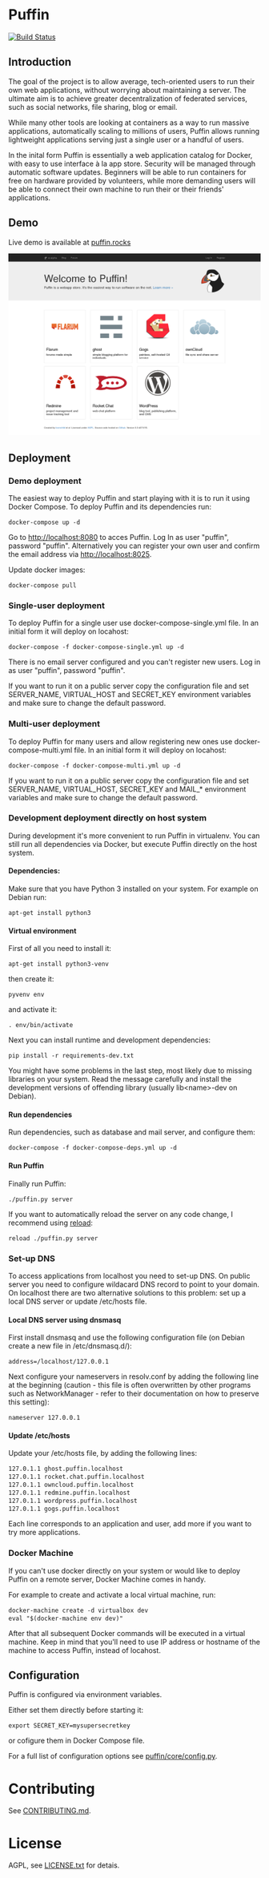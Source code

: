 # Puffin
[![Build Status](https://travis-ci.org/loomchild/puffin.svg?branch=master)](https://travis-ci.org/loomchild/puffin)

## Introduction

The goal of the project is to allow average, tech-oriented users to run 
their own web applications, without worrying about maintaining a server. 
The ultimate aim is to achieve greater decentralization of federated 
services, such as social networks, file sharing, blog or email.

While many other tools are looking at containers as a way to run massive 
applications, automatically scaling to millions of users, 
Puffin allows running lightweight applications serving just a single user or 
a handful of users.

In the inital form Puffin is essentially a web application catalog for Docker, 
with easy to use interface à la app store. 
Security will be managed through automatic software updates. 
Beginners will be able to run containers for free on hardware provided by volunteers, 
while more demanding users will be able to connect their own machine to run 
their or their friends' applications.

## Demo

Live demo is available at [puffin.rocks](http://puffin.rocks)

[![Puffin Front Page](/doc/screenshot.png?raw=true)](http://puffin.rocks)

## Deployment

### Demo deployment

The easiest way to deploy Puffin and start playing with it is to run it using 
Docker Compose. To deploy Puffin and its dependencies run:

	docker-compose up -d

Go to [http://localhost:8080](http://localhost:8080) to acces Puffin. 
Log In as user "puffin", password "puffin". Alternatively you can register 
your own user and confirm the email address via 
[http://localhost:8025](http://localhost:8025). 

Update docker images:

	docker-compose pull

### Single-user deployment

To deploy Puffin for a single user use docker-compose-single.yml file. 
In an initial form it will deploy on locahost:

    docker-compose -f docker-compose-single.yml up -d
 
There is no email server configured and you can't register new users. 
Log in as user "puffin", password "puffin".

If you want to run it on a public server copy the configuration file and 
set SERVER_NAME, VIRTUAL_HOST and SECRET_KEY environment variables and 
make sure to change the default password.

### Multi-user deployment

To deploy Puffin for many users and allow registering new ones use 
docker-compose-multi.yml file. In an initial form it will deploy on locahost:

    docker-compose -f docker-compose-multi.yml up -d
 
If you want to run it on a public server copy the configuration file and 
set SERVER_NAME, VIRTUAL_HOST, SECRET_KEY and MAIL\_\* environment variables 
and make sure to change the default password.

### Development deployment directly on host system

During development it's more convenient to run Puffin in virtualenv. 
You can still run all dependencies via Docker, but execute Puffin 
directly on the host system.

#### Dependencies:

Make sure that you have Python 3 installed on your system. For example on Debian run:

    apt-get install python3

#### Virtual environment

First of all you need to install it:

    apt-get install python3-venv

then create it:

    pyvenv env

and activate it:
    
    . env/bin/activate

Next you can install runtime and development dependencies:
    
    pip install -r requirements-dev.txt

You might have some problems in the last step, most likely due to missing libraries on your system. 
Read the message carefully and install the development versions of offending library 
(usually lib&lt;name&gt;-dev on Debian).

#### Run dependencies

Run dependencies, such as database and mail server, and configure them:

    docker-compose -f docker-compose-deps.yml up -d

#### Run Puffin

Finally run Puffin:

    ./puffin.py server

If you want to automatically reload the server on any code change, 
I recommend using [reload](https://github.com/loomchild/reload):

    reload ./puffin.py server

### Set-up DNS

To access applications from localhost you need to set-up DNS. 
On public server you need to configure wildacard DNS record to point to your domain.
On localhost there are two alternative solutions to this problem: 
set up a local DNS server or update /etc/hosts file.

#### Local DNS server using dnsmasq

First install dnsmasq and use the following configuration file 
(on Debian create a new file in /etc/dnsmasq.d/): 
    
    address=/localhost/127.0.0.1

Next configure your nameservers in resolv.conf by adding the following line at the beginning 
(caution - this file is often overwritten by other programs such as NetworkManager - 
refer to their documentation on how to preserve this setting):

    nameserver 127.0.0.1

#### Update /etc/hosts

Update your /etc/hosts file, by adding the following lines:

    127.0.1.1 ghost.puffin.localhost
    127.0.1.1 rocket.chat.puffin.localhost
    127.0.1.1 owncloud.puffin.localhost
    127.0.1.1 redmine.puffin.localhost
    127.0.1.1 wordpress.puffin.localhost
    127.0.1.1 gogs.puffin.localhost

Each line corresponds to an application and user, add more if you want to try more applications. 

### Docker Machine

If you can't use docker directly on your system or would like to deploy 
Puffin on a remote server, Docker Machine comes in handy.

For example to create and activate a local virtual machine, run:

	docker-machine create -d virtualbox dev
	eval "$(docker-machine env dev)"

After that all subsequent Docker commands will be executed in a virtual machine. 
Keep in mind that you'll need to use IP address or hostname of the machine 
to access Puffin, instead of locahost.

## Configuration

Puffin is configured via environment variables. 

Either set them directly before starting it:

    export SECRET_KEY=mysupersecretkey

or cofigure them in Docker Compose file.

For a full list of configuration options see [puffin/core/config.py](puffin/core/config.py).

# Contributing

See [CONTRIBUTING.md](CONTRIBUTING.md).

# License

AGPL, see [LICENSE.txt](LICENSE.txt) for detais.
